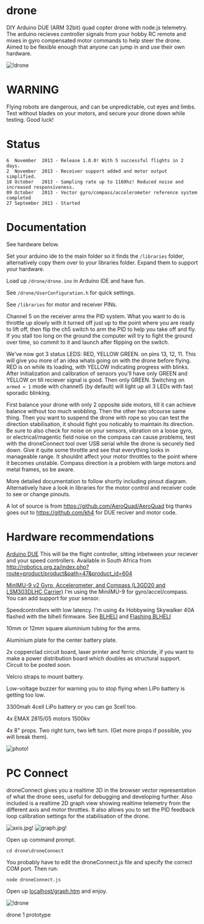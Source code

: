 drone
=====

DIY Arduino DUE (ARM 32bit) quad copter drone with node.js telemetry. The arduino recieves controller signals from your hobby RC remote and mixes in gyro compensated motor commands to help steer the drone.
Aimed to be flexible enough that anyone can jump in and use their own hardware.



![!drone](http://i.imgur.com/pnxbKG5.jpg)



WARNING
=======

Flying robots are dangerous, and can be unpredictable, cut eyes and limbs. Test without blades on your motors, and secure your drone down while testing. Good luck!

Status
=======

    6  November  2013 - Release 1.0.0! With 5 successful flights in 2 days.
    2  November  2013 - Receiver support added and motor output simplified.
    18 October   2013 - Sampling rate up to 1160hz! Reduced noise and increased responsiveness.
    09 October   2013 - Vector gyro/compass/accelerometer reference system completed
    27 September 2013 - Started

Documentation
=============

See hardware below.

Set your arduino ide to the main folder so it finds the `/libraries` folder, alternatively copy them over to your libraries folder. Expand them to support your hardware.

Load up `/drone/drone.ino` in Arduino IDE and have fun.

See `/drone/UserConfiguration.h` for quick settings. 

See `/libraries` for motor and receiver PINs.

Channel 5 on the receiver arms the PID system. What you want to do is throttle up slowly with it turned off just up to the point where you are ready to lift off, then flip the ch5 switch to arm the PID to help you take off and fly. If you stall too long on the ground the computer will try to fight the ground over time, so commit to it and launch after flipping on the switch.

We've now got 3 status LEDS: RED, YELLOW GREEN. on pins 13, 12, 11. This will give you more of an idea whats going on with the drone before flying. RED is on while its loading, with YELLOW indicating progress with blinks. After initialization and calibration of sensors you'll have only GREEN and YELLOW on till reciever signal is good. Then only GREEN. Switching on `armed = 1` mode with channel5 (by default) will light up all 3 LEDs with fast sporadic blinking.

First balance your drone with only 2 opposite side motors, till it can achieve balance without too much wobbling. Then the other two ofcourse same thing. Then you want to suspend the drone with rope so you can test the direction stabilisation, it should fight you noticably to maintain its direction. Be sure to also check for noise on your sensors, vibration on a loose gyro, or electrical/magentic field noise on the compass can cause problems, test with the droneConnect tool over USB serial while the drone is securely tied down. Give it quite some throttle and see that everything looks in manageable range. It shouldnt affect your motor throttles to the point where it becomes unstable. Compass direction is a problem with large motors and metal frames, so be aware.

More detailed documentation to follow shortly including pinout diagram. Alternatively have a look in libraries for the motor control and receiver code to see or change pinouts.

A lot of source is from https://github.com/AeroQuad/AeroQuad big thanks goes out to https://github.com/kh4 for DUE reciver and motor code.

Hardware recommendations
========================

[Arduino DUE](http://arduino.cc/en/Main/ArduinoBoardDue) This will be the flight controller, sitting inbetween your reciever and your speed controllers. Available in South Africa from http://robotics.org.za/index.php?route=product/product&path=47&product_id=604

[MinIMU-9 v2 Gyro, Accelerometer, and Compass (L3GD20 and LSM303DLHC Carrier)](http://www.pololu.com/catalog/product/1268) I'm using the MiniIMU-9 for gyro/accel/compass. You can add support for your sensor.

Speedcontrollers with low latency. I'm using 4x Hobbywing Skywalker 40A flashed with the blheli firmware. See [BLHELI](https://github.com/bitdump/BLHeli) and [Flashing BLHELI](http://www.olliw.eu/2012/owsilprog-tutorials/?en)

10mm or 12mm square aluminium tubing for the arms. 

Aluminium plate for the center battery plate.

2x copperclad circuit board, laser printer and ferric chloride, if you want to make a power distribution board which doubles as structural support. Circuit to be posted soon.

Velcro straps to mount battery.

Low-voltage buzzer for warning you to stop flying when LiPo battery is getting too low.

3300mah 4cell LiPo battery or you can go 3cell too.

4x EMAX 2815/05 motors 1500kv

4x 8" props. Two right turn, two left turn. (Get more props if possible, you will break them).

![photo!](https://raw.github.com/fluentart/drone2/master/photo.jpg)

PC Connect
===========

droneConnect gives you a realtime 3D in the browser vector representation of what the drone sees, useful for debugging and developing further. Also included is a realtime 2D graph view showing realtime telemetry from the different axis and motor throttles. It also allows you to set the PID feedback loop calibration settings for the stabilisation of the drone.

![axis.jpg!](https://raw.github.com/fluentart/drone2/master/droneConnect/static/img/axis.jpg) ![graph.jpg!](https://raw.github.com/fluentart/drone2/master/droneConnect/static/img/graph.jpg)

Open up command prompt.

`cd drone\droneConnect`

You probably have to edit the droneConnect.js file and specify the correct COM port. Then run:

`node droneConnect.js`

Open up [localhost/graph.htm](http://localhost/) and enjoy.

![!drone](http://i.imgur.com/qgPksgo.jpg)

drone 1 prototype
